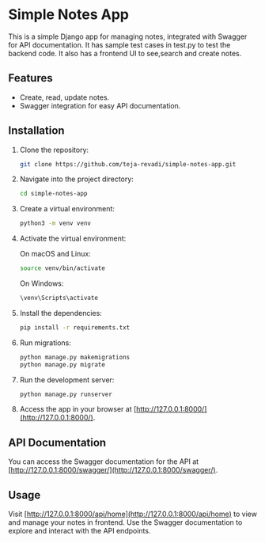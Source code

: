 # Simple Notes App

This is a simple Django app for managing notes, integrated with Swagger for API documentation.
It has sample test cases in test.py to test the backend code.
It also has a frontend UI to see,search and create notes.

## Features

- Create, read, update notes.
- Swagger integration for easy API documentation.

## Installation

1. Clone the repository:

    ```bash
    git clone https://github.com/teja-revadi/simple-notes-app.git
    ```

2. Navigate into the project directory:

    ```bash
    cd simple-notes-app
    ```

3. Create a virtual environment:

    ```bash
    python3 -m venv venv
    ```

4. Activate the virtual environment:

    On macOS and Linux:
    ```bash
    source venv/bin/activate
    ```

    On Windows:
    ```bash
    \venv\Scripts\activate
    ```

5. Install the dependencies:

    ```bash
    pip install -r requirements.txt
    ```

6. Run migrations:

    ```bash
    python manage.py makemigrations
    python manage.py migrate
    ```

7. Run the development server:

    ```bash
    python manage.py runserver
    ```

8. Access the app in your browser at [http://127.0.0.1:8000/](http://127.0.0.1:8000/).

## API Documentation

You can access the Swagger documentation for the API at [http://127.0.0.1:8000/swagger/](http://127.0.0.1:8000/swagger/).

## Usage

Visit [http://127.0.0.1:8000/api/home](http://127.0.0.1:8000/api/home) to view and manage your notes in frontend.
Use the Swagger documentation to explore and interact with the API endpoints.
